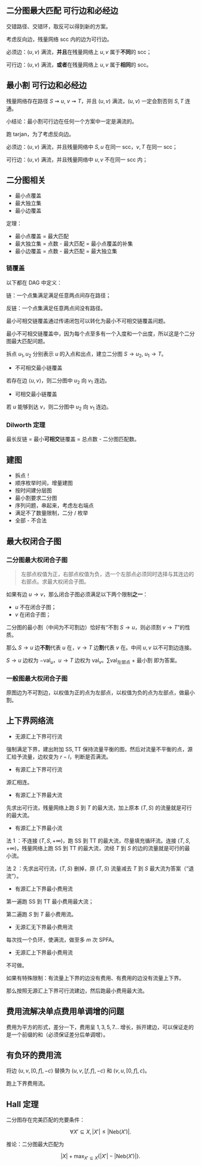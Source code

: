 ## 二分图最大匹配 可行边和必经边

交错路径、交错环，取反可以得到新的方案。

考虑反向边，残量网络 scc 内的边为可行边。

必须边：$(u,v)$ 满流，**并且**在残量网络上 $u,v$ 属于**不同**的 scc；

可行边：$(u,v)$ 满流，**或者**在残量网络上 $u,v$ 属于**相同**的 scc。

## 最小割 可行边和必经边

残量网络存在路径 $S\rightsquigarrow u$, $v\rightsquigarrow T$，并且 $(u,v)$ 满流，$(u,v)$ 一定会割否则 $S,T$ 连通。

小结论：最小割可行边在任何一个方案中一定是满流的。

跑 tarjan，为了考虑反向边。

必须边：$(u,v)$ 满流，并且残量网络中 $S,u$ 在同一 scc，$v,T$ 在同一 scc；

可行边：$(u,v)$ 满流，并且残量网络中 $u,v$ 不在同一 scc 内；

## 二分图相关

- 最小点覆盖
- 最大独立集
- 最小边覆盖

定理：

- 最小点覆盖 = 最大匹配
- 最大独立集 = 点数 - 最大匹配 = 最小点覆盖的补集
- 最小边覆盖 = 点数 - 最大匹配 = 最大独立集

### 链覆盖

以下都在 DAG 中定义：

链：一个点集满足满足任意两点间存在路径；

反链：一个点集满足任意两点间没有路径。

最小可相交链覆盖通过传递闭包可以转化为最小不可相交链覆盖问题。

最小不可相交链覆盖中，因为每个点至多有一个入度和一个出度，所以这是个二分图最大匹配问题。

拆点 $u_1,u_2$ 分别表示 $u$ 的入点和出点，建立二分图 $S\to u_2$, $u_1\to T$。

- 不可相交最小链覆盖

若存在边 $\langle u,v\rangle$，则二分图中 $u_2$ 向 $v_1$ 连边。 

- 可相交最小链覆盖

若 $u$ 能够到达 $v$，则二分图中 $u_2$ 向 $v_1$ 连边。


### Dilworth 定理

最长反链 = 最小**可相交**链覆盖 = 总点数 - 二分图匹配数。


## 建图

- 拆点！
- 顺序枚举时间，增量建图
- 按时间建分层图
- 最小割要求二分图
- 序列问题，串起来，考虑左右端点
- 满足不了数量限制，二分 / 枚举
- 全部 - 不合法

## 最大权闭合子图

### 二分图最大权闭合子图

> 左部点权值为正，右部点权值为负，选一个左部点必须同时选择与其连边的右部点。求最大权闭合子图。

如果有边 $u\to v$，那么闭合子图必须满足以下两个限制**之一**：
- $u$ 不在闭合子图；
- $v$ 在闭合子图；

二分图的最小割（中间为不可割边）恰好有“不割 $S\to u$，则必须割 $v\to T$”的性质。

那么 $S\to u$ 边**不割**代表 $u$ 在，$v\to T$ 边**割**代表 $v$ 在。中间 $u,v$ 以不可割边连接。

$S\to u$ 边权为 $-\mathrm{val}_u$，$u\to T$ 边权为 $\mathrm{val}_v$。$\sum\mathrm{val}_{\text{左部点}}$ + 最小割 即为答案。

### 一般图最大权闭合子图

原图边为不可割边，以权值为正的点为左部点，以权值为负的点为左部点，做最小割。

## 上下界网络流

- 无源汇上下界可行流
 
强制满足下界，建出附加 $\mathrm{SS},\mathrm{TT}$ 保持流量平衡的图，然后对流量不平衡的点，源汇给予流量，边权变为 $r-l$，判断是否满流。

- 有源汇上下界可行流

源汇相连。

- 有源汇上下界最大流

先求出可行流，残量网络上跑 $S$ 到 $T$ 的最大流，加上原本 $(T,S)$ 的流量就是可行的最大流。

- 有源汇上下界最小流

法 1 ：不连接 $(T,S,+\infty)$，跑 $\mathrm{SS}$ 到 $\mathrm{TT}$ 的最大流，尽量填充循环流。连接 $(T,S,+\infty)$，残量网络上跑 $\mathrm{SS}$ 到 $\mathrm{TT}$ 的最大流，流经 $T$ 到 $S$ 的边的流量就是可行的最小流。

法 2 ：先求出可行流，$(T,S)$ 删掉，原 $(T,S)$ 流量减去 $T$ 到 $S$ 最大流为答案（“退流”）。

- 有源汇上下界最小费用流

第一遍跑 $\mathrm{SS}$ 到 $\mathrm{TT}$ 最小费用最大流；

第二遍跑 $S$ 到 $T$ 最小费用流。

- 无源汇无下界最小费用流

每次找一个负环，使满流，做至多 $m$ 次 SPFA。

- 无源汇上下界最小费用流

不可做。

如果有特殊限制：有流量上下界的边没有费用、有费用的边没有流量上下界。

那么按照无源汇上下界可行流建边，然后跑最小费用最大流。


## 费用流解决单点费用单调增的问题

费用为平方的形式，差分一下，费用呈 $1,3,5,7\dots$ 增长，拆开建边，可以保证走的是一个前缀的和（必须保证差分后单调增）。

## 有负环的费用流

将边 $(u,v,[0,f],-c)$ 替换为 $(u,v,[f,f],-c)$ 和 $(v,u,[0,f],c)$。

跑上下界费用流。


## Hall 定理

二分图存在完美匹配的充要条件：

$$
\forall X'\subseteq X,|X'|\le |\mathrm{Neb}(X')|.
$$

推论：二分图最大匹配为 

$$
|X|+\max_{X'\subseteq X}\{|X'|-|\mathrm{Neb}(X')|\}.
$$

